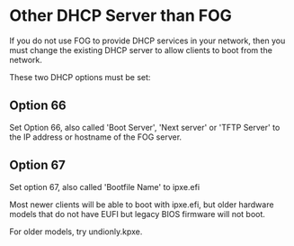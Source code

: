 # Other DHCP Server than FOG

If you do not use FOG to provide DHCP services in your network, then you must change the existing DHCP server to allow clients to boot from the network.

These two DHCP options must be set:

## Option 66

Set Option 66, also called 'Boot Server', 'Next server' or 'TFTP Server' to the IP address or hostname of the FOG server.

## Option 67

Set option 67, also called 'Bootfile Name' to ipxe.efi

Most newer clients will be able to boot with ipxe.efi, but older hardware models that do not have EUFI but legacy BIOS firmware will not boot.

For older models, try undionly.kpxe.
